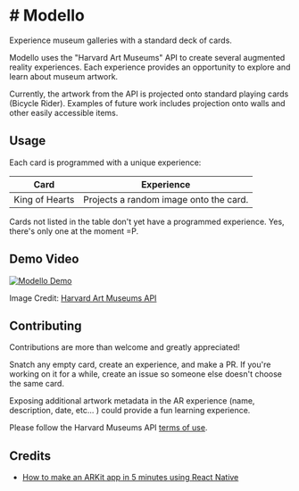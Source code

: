 #  # Modello
Experience museum galleries with a standard deck of cards.

Modello uses the "Harvard Art Museums" API to create several augmented reality experiences.  Each experience provides an opportunity to explore and learn about museum artwork.  

Currently, the artwork from the API is projected onto standard playing cards (Bicycle Rider).  Examples of future work includes projection onto walls and other easily accessible items.


## Usage
Each card is programmed with a unique experience:

| Card           | Experience                                         |
| ---------------|:--------------------------------------------------:|
| King of Hearts | Projects a random image onto the card.

Cards not listed in the table don't yet have a programmed experience.  Yes, there's only one at the moment =P.

## Demo Video
[![Modello Demo](https://img.youtube.com/vi/k3KcpzfS-uc/0.jpg)](https://www.youtube.com/watch?v=k3KcpzfS-uc&feature=youtu.be)

Image Credit:  [Harvard Art Museums API](https://nrs.harvard.edu/urn-3:HUAM:DDC110756_dynmc)

## Contributing
Contributions are more than welcome and greatly appreciated!

Snatch any empty card, create an experience, and make a PR.  If you're working on it for a while, create an issue so someone else doesn't choose the same card.

Exposing additional artwork metadata in the AR experience (name, description, date, etc... ) could provide a fun learning experience.

Please follow the Harvard Museums API [terms of use](https://github.com/harvardartmuseums/api-docs).

## Credits
-  [How to make an ARKit app in 5 minutes using React Native](https://medium.com/@HippoAR/how-to-make-your-own-arkit-app-in-5-minutes-using-react-native-9d7ce109a4c2) 
